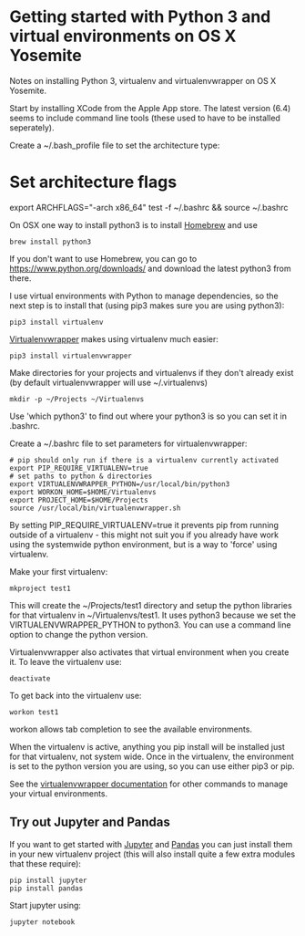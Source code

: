 # Getting started with Python 3 and virtual environments on OS X Yosemite

Notes on installing Python 3, virtualenv and virtualenvwrapper on OS X Yosemite.

Start by installing XCode from the Apple App store. The latest version (6.4) seems to include command line tools (these used to have to be installed seperately).

Create a ~/.bash_profile file to set the architecture type:

   # Set architecture flags
   export ARCHFLAGS="-arch x86_64"
   test -f ~/.bashrc && source ~/.bashrc

On OSX one way to install python3 is to install [Homebrew](http://brew.sh/) and use

    brew install python3

If you don't want to use Homebrew, you can go to https://www.python.org/downloads/ and download the latest python3 from there. 

I use virtual environments with Python to manage dependencies, so the next step is to install that (using pip3 makes sure you are using python3):

    pip3 install virtualenv

[Virtualenvwrapper](https://virtualenvwrapper.readthedocs.org/en/latest/) makes using virtualenv much easier:

	pip3 install virtualenvwrapper

Make directories for your projects and virtualenvs if they don't already exist (by default virtualenvwrapper will use ~/.virtualenvs)

	mkdir -p ~/Projects ~/Virtualenvs

Use 'which python3' to find out where your python3 is so you can set it in .bashrc.

Create a ~/.bashrc file to set parameters for virtualenvwrapper:

	# pip should only run if there is a virtualenv currently activated
	export PIP_REQUIRE_VIRTUALENV=true
	# set paths to python & directories
	export VIRTUALENVWRAPPER_PYTHON=/usr/local/bin/python3
	export WORKON_HOME=$HOME/Virtualenvs
	export PROJECT_HOME=$HOME/Projects
	source /usr/local/bin/virtualenvwrapper.sh

By setting PIP_REQUIRE_VIRTUALENV=true it prevents pip from running outside of a virtualenv - this might not suit you if you already have work using the systemwide python environment, but is a way to 'force' using virtualenv.

Make your first virtualenv:

	mkproject test1

This will create the ~/Projects/test1 directory and setup the python libraries for that virtualenv in ~/Virtualenvs/test1. It uses python3 because we set the VIRTUALENVWRAPPER_PYTHON to python3. You can use a command line option to change the python version.

Virtualenvwrapper also activates that virtual environment when you create it. To leave the virtualenv use:

	deactivate

To get back into the virtualenv use:

	workon test1

workon allows tab completion to see the available environments.

When the virtualenv is active, anything you pip install will be installed just for that virtualenv, not system wide. Once in the virtualenv, the environment is set to the python version you are using, so you can use either pip3 or pip.

See the [virtualenvwrapper documentation](https://virtualenvwrapper.readthedocs.org/en/latest/) for other commands to manage your virtual environments.

## Try out Jupyter and Pandas

If you want to get started with [Jupyter](https://jupyter.org/) and [Pandas](http://pandas.pydata.org/) you can just install them in your new virtualenv project (this will also install quite a few extra modules that these require):

	pip install jupyter
	pip install pandas

Start jupyter using:

	jupyter notebook
